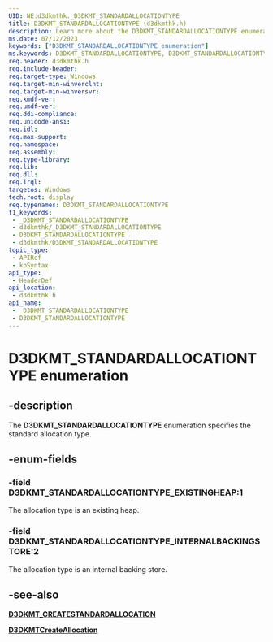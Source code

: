 ```yaml
---
UID: NE:d3dkmthk._D3DKMT_STANDARDALLOCATIONTYPE
title: D3DKMT_STANDARDALLOCATIONTYPE (d3dkmthk.h)
description: Learn more about the D3DKMT_STANDARDALLOCATIONTYPE enumeration.
ms.date: 07/12/2023
keywords: ["D3DKMT_STANDARDALLOCATIONTYPE enumeration"]
ms.keywords: D3DKMT_STANDARDALLOCATIONTYPE, D3DKMT_STANDARDALLOCATIONTYPE enumeration [Display Devices], D3DKMT_STANDARDALLOCATIONTYPE_EXISTINGHEAP, _D3DKMT_STANDARDALLOCATIONTYPE, d3dkmthk/D3DKMT_STANDARDALLOCATIONTYPE, d3dkmthk/D3DKMT_STANDARDALLOCATIONTYPE_EXISTINGHEAP, display.d3dkmt-standardallocationtype
req.header: d3dkmthk.h
req.include-header: 
req.target-type: Windows
req.target-min-winverclnt: 
req.target-min-winversvr: 
req.kmdf-ver: 
req.umdf-ver: 
req.ddi-compliance: 
req.unicode-ansi: 
req.idl: 
req.max-support: 
req.namespace: 
req.assembly: 
req.type-library: 
req.lib: 
req.dll: 
req.irql: 
targetos: Windows
tech.root: display
req.typenames: D3DKMT_STANDARDALLOCATIONTYPE
f1_keywords:
 - _D3DKMT_STANDARDALLOCATIONTYPE
 - d3dkmthk/_D3DKMT_STANDARDALLOCATIONTYPE
 - D3DKMT_STANDARDALLOCATIONTYPE
 - d3dkmthk/D3DKMT_STANDARDALLOCATIONTYPE
topic_type:
 - APIRef
 - kbSyntax
api_type:
 - HeaderDef
api_location:
 - d3dkmthk.h
api_name:
 - _D3DKMT_STANDARDALLOCATIONTYPE
 - D3DKMT_STANDARDALLOCATIONTYPE
---
```


# D3DKMT_STANDARDALLOCATIONTYPE enumeration

## -description

The **D3DKMT_STANDARDALLOCATIONTYPE** enumeration specifies the standard allocation type.

## -enum-fields

### -field D3DKMT_STANDARDALLOCATIONTYPE_EXISTINGHEAP:1

The allocation type is an existing heap.

### -field D3DKMT_STANDARDALLOCATIONTYPE_INTERNALBACKINGSTORE:2

The allocation type is an internal backing store.

## -see-also

[**D3DKMT_CREATESTANDARDALLOCATION**](ns-d3dkmthk-_d3dkmt_createstandardallocation.md)

[**D3DKMTCreateAllocation**](nf-d3dkmthk-d3dkmtcreateallocation.md)
